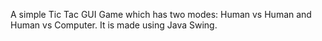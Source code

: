 A simple Tic Tac GUI Game which has two modes: Human vs Human and Human vs Computer. It is made using Java Swing.